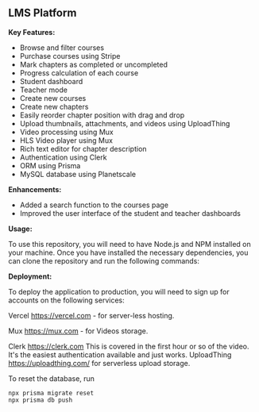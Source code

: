 ## LMS Platform

**Key Features:**

- Browse and filter courses
- Purchase courses using Stripe
- Mark chapters as completed or uncompleted
- Progress calculation of each course
- Student dashboard
- Teacher mode
- Create new courses
- Create new chapters
- Easily reorder chapter position with drag and drop
- Upload thumbnails, attachments, and videos using UploadThing
- Video processing using Mux
- HLS Video player using Mux
- Rich text editor for chapter description
- Authentication using Clerk
- ORM using Prisma
- MySQL database using Planetscale

**Enhancements:**

- Added a search function to the courses page
- Improved the user interface of the student and teacher dashboards

**Usage:**

To use this repository, you will need to have Node.js and NPM installed on your machine. Once you have installed the necessary dependencies, you can clone the repository and run the following commands:

**Deployment:**

To deploy the application to production, you will need to sign up for accounts on the following services:

Vercel https://vercel.com - for server-less hosting.

Mux https://mux.com - for Videos storage.

Clerk https://clerk.com This is covered in the first hour or so of the video. It's the easiest
authentication available and just works.
UploadThing https://uploadthing.com/ for serverless upload storage.

To reset the database, run

    npx prisma migrate reset
    npx prisma db push
